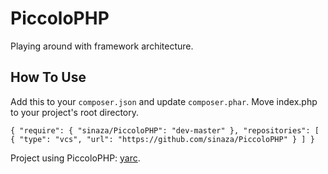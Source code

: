 # PiccoloPHP

Playing around with framework architecture.

## How To Use

Add this to your `composer.json` and update `composer.phar`. Move index.php to your project's root directory.

`{
	"require": {
		"sinaza/PiccoloPHP": "dev-master"
	},
	"repositories": [
		{
			"type": "vcs",
	        	"url": "https://github.com/sinaza/PiccoloPHP"
		}
	]
}`

Project using PiccoloPHP: [yarc](https://github.com/sinaza/yarc).
